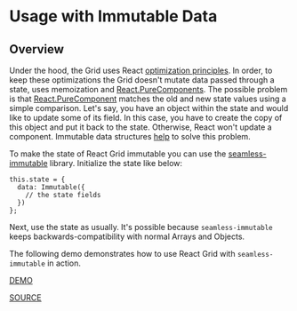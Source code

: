 # Usage with Immutable Data

## Overview

Under the hood, the Grid uses React [optimization principles](https://facebook.github.io/react/docs/optimizing-performance.html). In order, to keep these optimizations the Grid doesn't mutate data passed through a state, uses memoization and [React.PureComponents](https://facebook.github.io/react/docs/react-api.html#react.purecomponent). The possible problem is that [React.PureComponent](https://facebook.github.io/react/docs/react-api.html#react.purecomponent) matches the old and new state values using a simple comparison. Let's say, you have an object within the state and would like to update some of its field. In this case, you have to create the copy of this object and put it back to the state. Otherwise, React won't update a component. Immutable data structures [help](https://facebook.github.io/react/docs/optimizing-performance.html#the-power-of-not-mutating-data) to solve this problem.

To make the state of React Grid immutable you can use the [seamless-immutable](https://github.com/rtfeldman/seamless-immutable) library.
Initialize the state like below:

    this.state = {
      data: Immutable({
        // the state fields
      })
    };

Next, use the state as usually. It's possible because `seamless-immutable` keeps backwards-compatibility with normal Arrays and Objects.

The following demo demonstrates how to use React Grid with `seamless-immutable` in action.

[DEMO](http://devexpress.github.io/devextreme-reactive/react/grid/demos/#/immutability/seamless-immutable)

[SOURCE](https://github.com/DevExpress/devextreme-reactive/tree/master/packages/dx-react-demos/src/bootstrap3/immutability/seamless-immutable.jsx)

